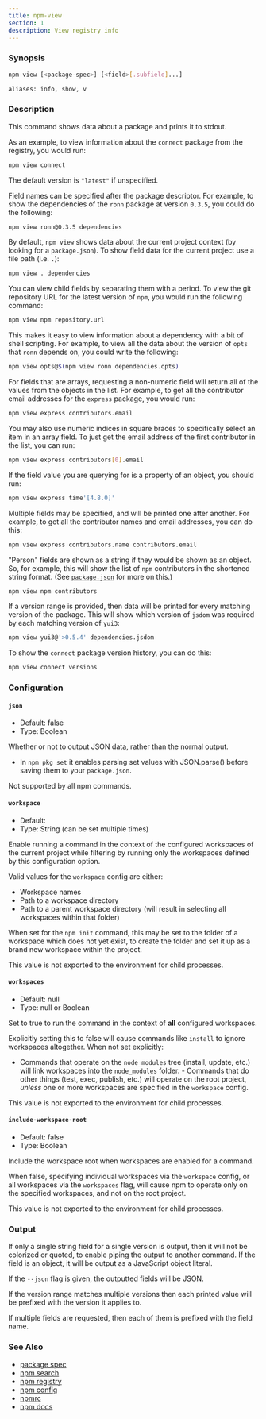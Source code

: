```yaml
---
title: npm-view
section: 1
description: View registry info
---
```


### Synopsis

```bash
npm view [<package-spec>] [<field>[.subfield]...]

aliases: info, show, v
```

### Description

This command shows data about a package and prints it to stdout.

As an example, to view information about the `connect` package from the registry, you would run:

```bash
npm view connect
```

The default version is `"latest"` if unspecified.

Field names can be specified after the package descriptor.
For example, to show the dependencies of the `ronn` package at version
`0.3.5`, you could do the following:

```bash
npm view ronn@0.3.5 dependencies
```

By default, `npm view` shows data about the current project context (by looking for a `package.json`).
To show field data for the current project use a file path (i.e. `.`):

```bash
npm view . dependencies
```

You can view child fields by separating them with a period.
To view the git repository URL for the latest version of `npm`, you would run the following command:

```bash
npm view npm repository.url
```

This makes it easy to view information about a dependency with a bit of
shell scripting. For example, to view all the data about the version of
`opts` that `ronn` depends on, you could write the following:

```bash
npm view opts@$(npm view ronn dependencies.opts)
```

For fields that are arrays, requesting a non-numeric field will return
all of the values from the objects in the list. For example, to get all
the contributor email addresses for the `express` package, you would run:

```bash
npm view express contributors.email
```

You may also use numeric indices in square braces to specifically select
an item in an array field. To just get the email address of the first
contributor in the list, you can run:

```bash
npm view express contributors[0].email
```

If the field value you are querying for is a property of an object, you should run:

```bash
npm view express time'[4.8.0]'
```

Multiple fields may be specified, and will be printed one after another.
For example, to get all the contributor names and email addresses, you
can do this:

```bash
npm view express contributors.name contributors.email
```

"Person" fields are shown as a string if they would be shown as an
object.  So, for example, this will show the list of `npm` contributors in
the shortened string format.  (See [`package.json`](/configuring-npm/package-json) for more on this.)

```bash
npm view npm contributors
```

If a version range is provided, then data will be printed for every
matching version of the package.  This will show which version of `jsdom`
was required by each matching version of `yui3`:

```bash
npm view yui3@'>0.5.4' dependencies.jsdom
```

To show the `connect` package version history, you can do
this:

```bash
npm view connect versions
```

### Configuration

#### `json`

* Default: false
* Type: Boolean

Whether or not to output JSON data, rather than the normal output.

* In `npm pkg set` it enables parsing set values with JSON.parse() before
  saving them to your `package.json`.

Not supported by all npm commands.



#### `workspace`

* Default:
* Type: String (can be set multiple times)

Enable running a command in the context of the configured workspaces of the
current project while filtering by running only the workspaces defined by
this configuration option.

Valid values for the `workspace` config are either:

* Workspace names
* Path to a workspace directory
* Path to a parent workspace directory (will result in selecting all
  workspaces within that folder)

When set for the `npm init` command, this may be set to the folder of a
workspace which does not yet exist, to create the folder and set it up as a
brand new workspace within the project.

This value is not exported to the environment for child processes.

#### `workspaces`

* Default: null
* Type: null or Boolean

Set to true to run the command in the context of **all** configured
workspaces.

Explicitly setting this to false will cause commands like `install` to
ignore workspaces altogether. When not set explicitly:

- Commands that operate on the `node_modules` tree (install, update, etc.)
will link workspaces into the `node_modules` folder. - Commands that do
other things (test, exec, publish, etc.) will operate on the root project,
_unless_ one or more workspaces are specified in the `workspace` config.

This value is not exported to the environment for child processes.

#### `include-workspace-root`

* Default: false
* Type: Boolean

Include the workspace root when workspaces are enabled for a command.

When false, specifying individual workspaces via the `workspace` config, or
all workspaces via the `workspaces` flag, will cause npm to operate only on
the specified workspaces, and not on the root project.

This value is not exported to the environment for child processes.

### Output

If only a single string field for a single version is output, then it
will not be colorized or quoted, to enable piping the output to
another command. If the field is an object, it will be output as a JavaScript object literal.

If the `--json` flag is given, the outputted fields will be JSON.

If the version range matches multiple versions then each printed value
will be prefixed with the version it applies to.

If multiple fields are requested, then each of them is prefixed with
the field name.

### See Also

* [package spec](/using-npm/package-spec)
* [npm search](/commands/npm-search)
* [npm registry](/using-npm/registry)
* [npm config](/commands/npm-config)
* [npmrc](/configuring-npm/npmrc)
* [npm docs](/commands/npm-docs)
